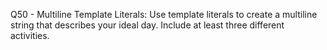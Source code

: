 Q50 - Multiline Template Literals: Use template literals to create a multiline string that describes your ideal day. Include at least three different activities.